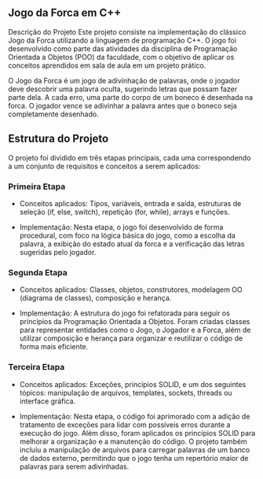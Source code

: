 ## Jogo da Forca em C++
Descrição do Projeto
Este projeto consiste na implementação do clássico Jogo da Forca utilizando a linguagem de programação C++. O jogo foi desenvolvido como parte das atividades da disciplina de Programação Orientada a Objetos (POO) da faculdade, com o objetivo de aplicar os conceitos aprendidos em sala de aula em um projeto prático.

O Jogo da Forca é um jogo de adivinhação de palavras, onde o jogador deve descobrir uma palavra oculta, sugerindo letras que possam fazer parte dela. A cada erro, uma parte do corpo de um boneco é desenhada na forca. O jogador vence se adivinhar a palavra antes que o boneco seja completamente desenhado.

## Estrutura do Projeto
O projeto foi dividido em três etapas principais, cada uma correspondendo a um conjunto de requisitos e conceitos a serem aplicados:

### Primeira Etapa
- Conceitos aplicados: Tipos, variáveis, entrada e saída, estruturas de seleção (if, else, switch), repetição (for, while), arrays e funções.

- Implementação: Nesta etapa, o jogo foi desenvolvido de forma procedural, com foco na lógica básica do jogo, como a escolha da palavra, a exibição do estado atual da forca e a verificação das letras sugeridas pelo jogador.

### Segunda Etapa
- Conceitos aplicados: Classes, objetos, construtores, modelagem OO (diagrama de classes), composição e herança.

- Implementação: A estrutura do jogo foi refatorada para seguir os princípios da Programação Orientada a Objetos. Foram criadas classes para representar entidades como o Jogo, o Jogador e a Forca, além de utilizar composição e herança para organizar e reutilizar o código de forma mais eficiente.

### Terceira Etapa
- Conceitos aplicados: Exceções, princípios SOLID, e um dos seguintes tópicos: manipulação de arquivos, templates, sockets, threads ou interface gráfica.

- Implementação: Nesta etapa, o código foi aprimorado com a adição de tratamento de exceções para lidar com possíveis erros durante a execução do jogo. Além disso, foram aplicados os princípios SOLID para melhorar a organização e a manutenção do código. O projeto também incluiu a manipulação de arquivos para carregar palavras de um banco de dados externo, permitindo que o jogo tenha um repertório maior de palavras para serem adivinhadas.
